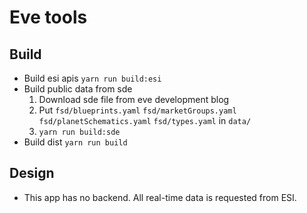 # Eve tools

## Build

- Build esi apis `yarn run build:esi`
- Build public data from sde
  1. Download sde file from eve development blog
  2. Put `fsd/blueprints.yaml` `fsd/marketGroups.yaml` `fsd/planetSchematics.yaml` `fsd/types.yaml` in `data/`
  3. `yarn run build:sde`
- Build dist `yarn run build`

## Design

- This app has no backend. All real-time data is requested from ESI.
